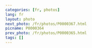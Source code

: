 ```yaml
---
categories: [fr, photos]
lang: fr
layout: photo
next_photo: /fr/photos/P0000367.html
picname: P0000364
prev_photo: /fr/photos/P0000365.html
tags: []
---
```

